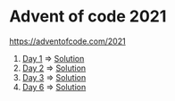 # Advent of code 2021

https://adventofcode.com/2021

1. [Day 1](https://adventofcode.com/2021/day/1) ⇒ [Solution](src/Advent/Door1.purs)
2. [Day 2](https://adventofcode.com/2021/day/2) ⇒ [Solution](src/Advent/Door2.purs)
3. [Day 3](https://adventofcode.com/2021/day/3) ⇒ [Solution](src/Advent/Door3.purs)
4. [Day 6](https://adventofcode.com/2021/day/6) ⇒ [Solution](src/Advent/Door6.purs)
